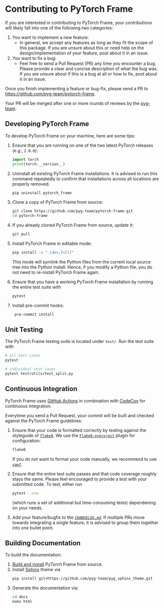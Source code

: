 # Contributing to PyTorch Frame

If you are interested in contributing to PyTorch Frame, your contributions will likely fall into one of the following two categories:

1. You want to implement a new feature:
   - In general, we accept any features as long as they fit the scope of this package. If you are unsure about this or need help on the design/implementation of your feature, post about it in an issue.
2. You want to fix a bug:
   - Feel free to send a Pull Request (PR) any time you encounter a bug. Please provide a clear and concise description of what the bug was. If you are unsure about if this is a bug at all or how to fix, post about it in an issue.

Once you finish implementing a feature or bug-fix, please send a PR to https://github.com/pyg-team/pytorch-frame.

Your PR will be merged after one or more rounds of reviews by the [pyg-team](https://github.com/pyg-team).


## Developing PyTorch Frame

To develop PyTorch Frame on your machine, here are some tips:

1. Ensure that you are running on one of the two latest PyTorch releases (*e.g.*, `2.0.0`):

   ```python
   import torch
   print(torch.__version__)
   ```

2. Uninstall all existing PyTorch Frame installations.
   It is advised to run this command repeatedly to confirm that installations across all locations are properly removed.

   ```bash
   pip uninstall pytorch_frame
   ```

3. Clone a copy of PyTorch Frame from source:

   ```bash
   git clone https://github.com/pyg-team/pytorch-frame.git
   cd pytorch-frame
   ```

5. If you already cloned PyTorch Frame from source, update it:

   ```bash
   git pull
   ```

6. Install PyTorch Frame in editable mode:

   ```bash
   pip install -e ".[dev,full]"
   ```

   This mode will symlink the Python files from the current local source tree into the Python install.
   Hence, if you modify a Python file, you do not need to re-install PyTorch Frame again.

7. Ensure that you have a working PyTorch Frame installation by running the entire test suite with

   ```bash
   pytest
   ```

8. Install pre-commit hooks:

   ```bash
    pre-commit install
   ```

## Unit Testing

The PyTorch Frame testing suite is located under `test/`.
Run the test suite with

```bash
# all test cases
pytest

# individual test cases
pytest test/utils/test_split.py
```

## Continuous Integration

PyTorch Frame uses [GitHub Actions](https://github.com/pyg-team/pytorch-frame/actions) in combination with [CodeCov](https://codecov.io/github/pyg-team/pytorch-frame?branch=master) for continuous integration.

Everytime you send a Pull Request, your commit will be built and checked against the PyTorch Frame guidelines:

1. Ensure that your code is formatted correctly by testing against the styleguide of [`flake8`](https://github.com/PyCQA/flake8).
   We use the [`Flake8-pyproject`](https://pypi.org/project/Flake8-pyproject/) plugin for configuration:

   ```bash
   flake8
   ```

   If you do not want to format your code manually, we recommend to use [`yapf`](https://github.com/google/yapf).

2. Ensure that the entire test suite passes and that code coverage roughly stays the same.
   Please feel encouraged to provide a test with your submitted code.
   To test, either run

   ```bash
   pytest --cov
   ```

   (which runs a set of additional but time-consuming tests) dependening on your needs.

3. Add your feature/bugfix to the [`CHANGELOG.md`](https://github.com/pyg-team/pyotrch-frame/blob/master/CHANGELOG.md?plain=1).
   If multiple PRs move towards integrating a single feature, it is advised to group them together into one bullet point.

## Building Documentation

To build the documentation:

1. [Build and install](#developing-pytorch-frame) PyTorch Frame from source.
2. Install [Sphinx](https://www.sphinx-doc.org/en/master/) theme via
   ```bash
   pip install git+https://github.com/pyg-team/pyg_sphinx_theme.git
   ```
3. Generate the documentation via:
   ```bash
   cd docs
   make html
   ```
